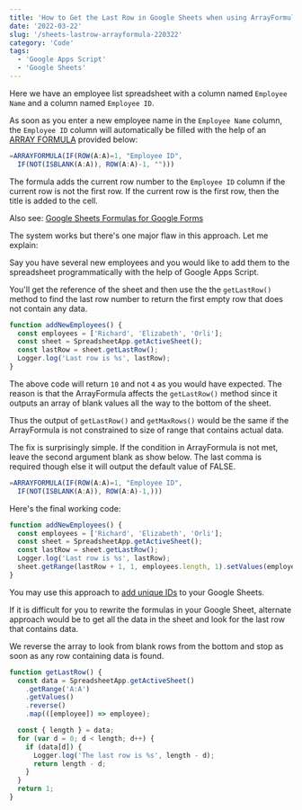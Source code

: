 ```yaml
---
title: 'How to Get the Last Row in Google Sheets when using ArrayFormula'
date: '2022-03-22'
slug: '/sheets-lastrow-arrayformula-220322'
category: 'Code'
tags:
  - 'Google Apps Script'
  - 'Google Sheets'
---
```


Here we have an employee list spreadsheet with a column named `Employee Name` and a column named `Employee ID`.

As soon as you enter a new employee name in the `Employee Name` column, the `Employee ID` column will automatically be filled with the help of an [ARRAY FORMULA](/internet/arrayformula-copy-formulas-in-entire-column/29711/) provided below:

```js
=ARRAYFORMULA(IF(ROW(A:A)=1, "Employee ID",
  IF(NOT(ISBLANK(A:A)), ROW(A:A)-1, "")))
```

The formula adds the current row number to the `Employee ID` column if the current row is not the first row. If the current row is the first row, then the title is added to the cell.

Also see: [Google Sheets Formulas for Google Forms](/google-form-formulas-050520)

The system works but there's one major flaw in this approach. Let me explain:

Say you have several new employees and you would like to add them to the spreadsheet programmatically with the help of Google Apps Script.

You'll get the reference of the sheet and then use the the `getLastRow()` method to find the last row number to return the first empty row that does not contain any data.

```js
function addNewEmployees() {
  const employees = ['Richard', 'Elizabeth', 'Orli'];
  const sheet = SpreadsheetApp.getActiveSheet();
  const lastRow = sheet.getLastRow();
  Logger.log('Last row is %s', lastRow);
}
```

The above code will return `10` and not `4` as you would have expected. The reason is that the ArrayFormula affects the `getLastRow()` method since it outputs an array of blank values all the way to the bottom of the sheet.

Thus the output of `getLastRow()` and `getMaxRows()` would be the same if the ArrayFormula is not constrained to size of range that contains actual data.

The fix is surprisingly simple. If the condition in ArrayFormula is not met, leave the second argument blank as show below. The last comma is required though else it will output the default value of FALSE.

```js
=ARRAYFORMULA(IF(ROW(A:A)=1, "Employee ID",
  IF(NOT(ISBLANK(A:A)), ROW(A:A)-1,)))
```

Here's the final working code:

```js
function addNewEmployees() {
  const employees = ['Richard', 'Elizabeth', 'Orli'];
  const sheet = SpreadsheetApp.getActiveSheet();
  const lastRow = sheet.getLastRow();
  Logger.log('Last row is %s', lastRow);
  sheet.getRange(lastRow + 1, 1, employees.length, 1).setValues(employees.map((e) => [e]));
}
```

You may use this approach to [add unique IDs](/google-form-formulas-050520#auto-number-form-responses-with-a-unique-id) to your Google Sheets.

If it is difficult for you to rewrite the formulas in your Google Sheet, alternate approach would be to get all the data in the sheet and look for the last row that contains data.

We reverse the array to look from blank rows from the bottom and stop as soon as any row containing data is found.

```js
function getLastRow() {
  const data = SpreadsheetApp.getActiveSheet()
    .getRange('A:A')
    .getValues()
    .reverse()
    .map(([employee]) => employee);

  const { length } = data;
  for (var d = 0; d < length; d++) {
    if (data[d]) {
      Logger.log('The last row is %s', length - d);
      return length - d;
    }
  }
  return 1;
}
```
